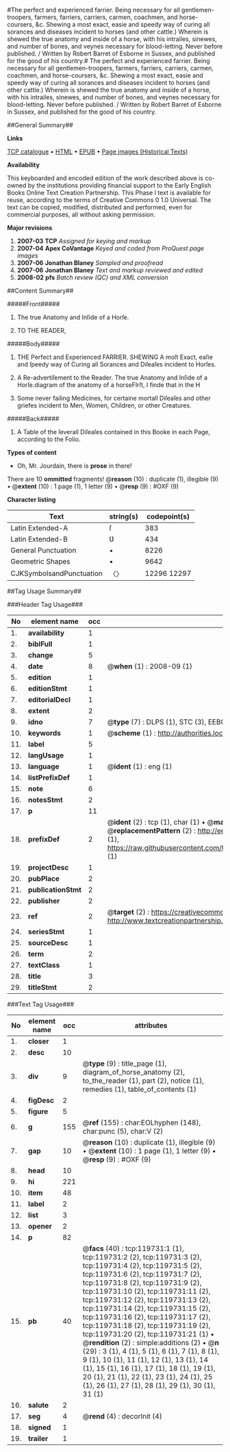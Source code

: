 #The perfect and experienced farrier. Being necessary for all gentlemen-troopers, farmers, farriers, carriers, carmen, coachmen, and horse-coursers, &c. Shewing a most exact, easie and speedy way of curing all sorances and diseases incident to horses (and other cattle.) Wherein is shewed the true anatomy and inside of a horse, with his intrailes, sinewes, and number of bones, and veynes necessary for blood-letting. Never before published. / Written by Robert Barret of Esborne in Sussex, and published for the good of his country.#
The perfect and experienced farrier. Being necessary for all gentlemen-troopers, farmers, farriers, carriers, carmen, coachmen, and horse-coursers, &c. Shewing a most exact, easie and speedy way of curing all sorances and diseases incident to horses (and other cattle.) Wherein is shewed the true anatomy and inside of a horse, with his intrailes, sinewes, and number of bones, and veynes necessary for blood-letting. Never before published. / Written by Robert Barret of Esborne in Sussex, and published for the good of his country.

##General Summary##

**Links**

[TCP catalogue](http://www.ota.ox.ac.uk/tcp/)  • 
[HTML](http://tei.it.ox.ac.uk/tcp/Texts-HTML/free/A78/A78192.html)  • 
[EPUB](http://tei.it.ox.ac.uk/tcp/Texts-EPUB/free/A78/A78192.epub) • 
[Page images (Historical Texts)](https://data.historicaltexts.jisc.ac.uk/view?pubId=eebo-99867420e&pageId=eebo-99867420e-119731-1)

**Availability**

This keyboarded and encoded edition of the
	       work described above is co-owned by the institutions
	       providing financial support to the Early English Books
	       Online Text Creation Partnership. This Phase I text is
	       available for reuse, according to the terms of Creative
	       Commons 0 1.0 Universal. The text can be copied,
	       modified, distributed and performed, even for
	       commercial purposes, all without asking permission.

**Major revisions**

1. __2007-03__ __TCP__ *Assigned for keying and markup*
1. __2007-04__ __Apex CoVantage__ *Keyed and coded from ProQuest page images*
1. __2007-06__ __Jonathan Blaney__ *Sampled and proofread*
1. __2007-06__ __Jonathan Blaney__ *Text and markup reviewed and edited*
1. __2008-02__ __pfs__ *Batch review (QC) and XML conversion*

##Content Summary##

#####Front#####

1. The true Anatomy and Inſide of a Horſe.

1. TO THE READER,

#####Body#####

1. THE Perfect and Experienced FARRIER. SHEWING A moſt Exact, eaſie and ſpeedy way of Curing all Sorances and Diſeaſes incident to Horſes.

1. A Re-advertiſement to the Reader.
The true Anatomy and Inſide of a Horſe.diagram of the anatomy of a horseFIrſt, I finde that in the H
1. Some never failing Medicines, for certaine mortall Diſeaſes and other griefes incident to Men, Women, Children, or other Creatures.

#####Back#####

1. A Table of the ſeverall Diſeaſes contained in this Booke in each Page, according to the Folio.

**Types of content**

  * Oh, Mr. Jourdain, there is **prose** in there!

There are 10 **ommitted** fragments! 
 @__reason__ (10) : duplicate (1), illegible (9)  •  @__extent__ (10) : 1 page (1), 1 letter (9)  •  @__resp__ (9) : #OXF (9)

**Character listing**


|Text|string(s)|codepoint(s)|
|---|---|---|
|Latin Extended-A|ſ|383|
|Latin Extended-B|Ʋ|434|
|General Punctuation|•|8226|
|Geometric Shapes|▪|9642|
|CJKSymbolsandPunctuation|〈〉|12296 12297|

##Tag Usage Summary##

###Header Tag Usage###

|No|element name|occ|attributes|
|---|---|---|---|
|1.|__availability__|1||
|2.|__biblFull__|1||
|3.|__change__|5||
|4.|__date__|8| @__when__ (1) : 2008-09 (1)|
|5.|__edition__|1||
|6.|__editionStmt__|1||
|7.|__editorialDecl__|1||
|8.|__extent__|2||
|9.|__idno__|7| @__type__ (7) : DLPS (1), STC (3), EEBO-CITATION (1), PROQUEST (1), VID (1)|
|10.|__keywords__|1| @__scheme__ (1) : http://authorities.loc.gov/ (1)|
|11.|__label__|5||
|12.|__langUsage__|1||
|13.|__language__|1| @__ident__ (1) : eng (1)|
|14.|__listPrefixDef__|1||
|15.|__note__|6||
|16.|__notesStmt__|2||
|17.|__p__|11||
|18.|__prefixDef__|2| @__ident__ (2) : tcp (1), char (1)  •  @__matchPattern__ (2) : ([0-9\-]+):([0-9IVX]+) (1), (.+) (1)  •  @__replacementPattern__ (2) : http://eebo.chadwyck.com/downloadtiff?vid=$1&page=$2 (1), https://raw.githubusercontent.com/textcreationpartnership/Texts/master/tcpchars.xml#$1 (1)|
|19.|__projectDesc__|1||
|20.|__pubPlace__|2||
|21.|__publicationStmt__|2||
|22.|__publisher__|2||
|23.|__ref__|2| @__target__ (2) : https://creativecommons.org/publicdomain/zero/1.0/ (1), http://www.textcreationpartnership.org/docs/. (1)|
|24.|__seriesStmt__|1||
|25.|__sourceDesc__|1||
|26.|__term__|2||
|27.|__textClass__|1||
|28.|__title__|3||
|29.|__titleStmt__|2||


###Text Tag Usage###

|No|element name|occ|attributes|
|---|---|---|---|
|1.|__closer__|1||
|2.|__desc__|10||
|3.|__div__|9| @__type__ (9) : title_page (1), diagram_of_horse_anatomy (2), to_the_reader (1), part (2), notice (1), remedies (1), table_of_contents (1)|
|4.|__figDesc__|2||
|5.|__figure__|5||
|6.|__g__|155| @__ref__ (155) : char:EOLhyphen (148), char:punc (5), char:V (2)|
|7.|__gap__|10| @__reason__ (10) : duplicate (1), illegible (9)  •  @__extent__ (10) : 1 page (1), 1 letter (9)  •  @__resp__ (9) : #OXF (9)|
|8.|__head__|10||
|9.|__hi__|221||
|10.|__item__|48||
|11.|__label__|2||
|12.|__list__|3||
|13.|__opener__|2||
|14.|__p__|82||
|15.|__pb__|40| @__facs__ (40) : tcp:119731:1 (1), tcp:119731:2 (2), tcp:119731:3 (2), tcp:119731:4 (2), tcp:119731:5 (2), tcp:119731:6 (2), tcp:119731:7 (2), tcp:119731:8 (2), tcp:119731:9 (2), tcp:119731:10 (2), tcp:119731:11 (2), tcp:119731:12 (2), tcp:119731:13 (2), tcp:119731:14 (2), tcp:119731:15 (2), tcp:119731:16 (2), tcp:119731:17 (2), tcp:119731:18 (2), tcp:119731:19 (2), tcp:119731:20 (2), tcp:119731:21 (1)  •  @__rendition__ (2) : simple:additions (2)  •  @__n__ (29) : 3 (1), 4 (1), 5 (1), 6 (1), 7 (1), 8 (1), 9 (1), 10 (1), 11 (1), 12 (1), 13 (1), 14 (1), 15 (1), 16 (1), 17 (1), 18 (1), 19 (1), 20 (1), 21 (1), 22 (1), 23 (1), 24 (1), 25 (1), 26 (1), 27 (1), 28 (1), 29 (1), 30 (1), 31 (1)|
|16.|__salute__|2||
|17.|__seg__|4| @__rend__ (4) : decorInit (4)|
|18.|__signed__|1||
|19.|__trailer__|1||

